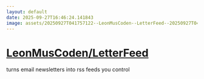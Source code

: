 ```yaml
---
layout: default
date: 2025-09-27T16:46:24.141843
image: assets/20250927T041757122--LeonMusCoden--LetterFeed--20250927T042807902--cropped.png
---
```


# [LeonMusCoden/LetterFeed](https://github.com/LeonMusCoden/LetterFeed)

turns email newsletters into rss feeds you control
